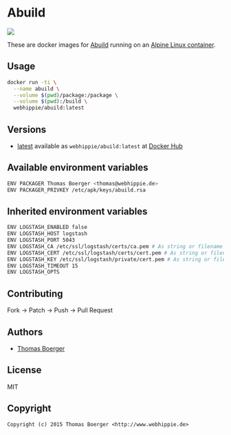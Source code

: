 # Abuild

[![](https://badge.imagelayers.io/webhippie/abuild:latest.svg)](https://imagelayers.io/?images=webhippie/abuild:latest 'Get your own badge on imagelayers.io')

These are docker images for [Abuild](http://wiki.alpinelinux.org/wiki/Include:Abuild) running on an
[Alpine Linux container](https://registry.hub.docker.com/u/webhippie/alpine/).


## Usage

```bash
docker run -ti \
  --name abuild \
  --volume $(pwd)/package:/package \
  --volume $(pwd):/build \
  webhippie/abuild:latest
```


## Versions

* [latest](https://github.com/dockhippie/abuild/tree/master)
  available as ```webhippie/abuild:latest``` at
  [Docker Hub](https://registry.hub.docker.com/u/webhippie/abuild/)


## Available environment variables

```bash
ENV PACKAGER Thomas Boerger <thomas@webhippie.de>
ENV PACKAGER_PRIVKEY /etc/apk/keys/abuild.rsa
```


## Inherited environment variables

```bash
ENV LOGSTASH_ENABLED false
ENV LOGSTASH_HOST logstash
ENV LOGSTASH_PORT 5043
ENV LOGSTASH_CA /etc/ssl/logstash/certs/ca.pem # As string or filename
ENV LOGSTASH_CERT /etc/ssl/logstash/certs/cert.pem # As string or filename
ENV LOGSTASH_KEY /etc/ssl/logstash/private/cert.pem # As string or filename
ENV LOGSTASH_TIMEOUT 15
ENV LOGSTASH_OPTS
```


## Contributing

Fork -> Patch -> Push -> Pull Request


## Authors

* [Thomas Boerger](https://github.com/tboerger)


## License

MIT


## Copyright

```
Copyright (c) 2015 Thomas Boerger <http://www.webhippie.de>
```
